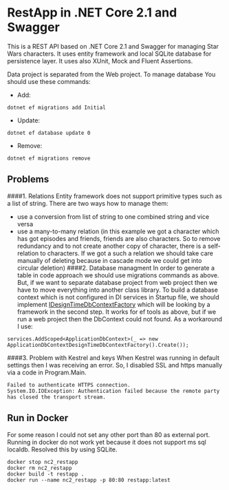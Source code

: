# RestApp in .NET Core 2.1 and Swagger

This is a REST API based on .NET Core 2.1 and Swagger for managing Star Wars characters. It uses entity framework and local SQLite database for persistence layer. It uses also XUnit, Mock and Fluent Assertions.

Data project is separated from the Web project. To manage database You should use these commands:

- Add:
```
dotnet ef migrations add Initial
```
- Update:
```
dotnet ef database update 0
```
- Remove:
```
dotnet ef migrations remove
```
## Problems
####1. Relations
Entity framework does not support primitive types such as a list of string. There are two ways how to manage them:
- use a conversion from list of string to one combined string and vice versa
- use a many-to-many relation (in this example we got a character which has got episodes and friends, friends are also characters. So to remove redundancy and to not create another copy of character, there is a self-relation to characters. If we got a such a relation we should take care manually of deleting because in cascade mode we could get into circular deletion)
####2. Database managment
In order to generate a table in code approach we should use migrations commands as above. But, if we want to separate database project from web project then we have to move everything into another class library. To build a database context which is not configured in DI services in Startup file, we should implement [IDesignTimeDbContextFactory](https://docs.microsoft.com/en-us/ef/core/miscellaneous/cli/dbcontext-creation) which will be looking by a framework in the second step. It works for ef tools as above, but if we run a web project then the DbContext could not found. As a workaround I use:
```
services.AddScoped<ApplicationDbContext>(_ => new ApplicationDbContextDesignTimeDbContextFactory().Create());
```
####3. Problem with Kestrel and keys
When Kestrel was running in default settings then I was receiving an error. So, I disabled SSL and https manually via a code in Program.Main.
```
Failed to authenticate HTTPS connection.
System.IO.IOException: Authentication failed because the remote party has closed the transport stream.
```
## Run in Docker
For some reason I could not set any other port than 80 as external port. Running in docker do not work yet because it does not support ms sql localdb. Resolved this by using SQLite.
```
docker stop nc2_restapp
docker rm nc2_restapp
docker build -t restapp .
docker run --name nc2_restapp -p 80:80 restapp:latest
```
